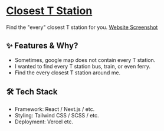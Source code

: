 # [Closest T Station](https://mp-4-nu-beryl.vercel.app/)

Find the "every" closest T station for you. 
[Website Screenshot](https://mp-4-nu-beryl.vercel.app/)


## ✨ Features & Why? 
- Sometimes, google map does not contain every T station.
- I wanted to find every T station bus, train, or even ferry.
- Find the every closest T station around me. 

## 🛠 Tech Stack

- Framework: React / Next.js / etc.
- Styling: Tailwind CSS / SCSS / etc.
- Deployment: Vercel etc.
